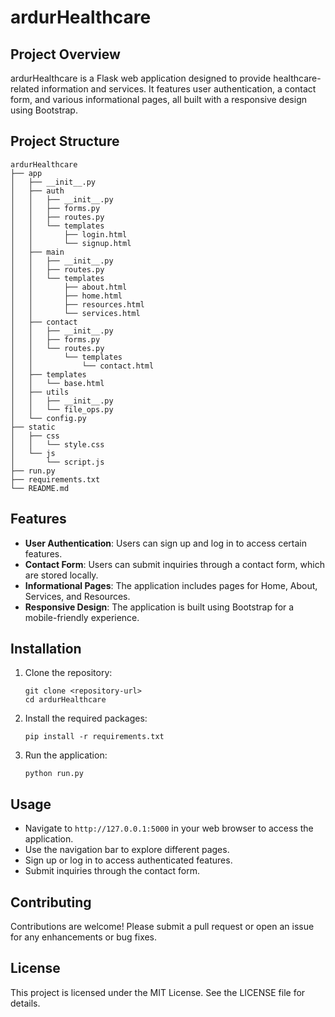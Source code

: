 # ardurHealthcare

## Project Overview
ardurHealthcare is a Flask web application designed to provide healthcare-related information and services. It features user authentication, a contact form, and various informational pages, all built with a responsive design using Bootstrap.

## Project Structure
```
ardurHealthcare
├── app
│   ├── __init__.py
│   ├── auth
│   │   ├── __init__.py
│   │   ├── forms.py
│   │   ├── routes.py
│   │   └── templates
│   │       ├── login.html
│   │       └── signup.html
│   ├── main
│   │   ├── __init__.py
│   │   ├── routes.py
│   │   └── templates
│   │       ├── about.html
│   │       ├── home.html
│   │       ├── resources.html
│   │       └── services.html
│   ├── contact
│   │   ├── __init__.py
│   │   ├── forms.py
│   │   └── routes.py
│   │       └── templates
│   │           └── contact.html
│   ├── templates
│   │   └── base.html
│   ├── utils
│   │   ├── __init__.py
│   │   └── file_ops.py
│   └── config.py
├── static
│   ├── css
│   │   └── style.css
│   └── js
│       └── script.js
├── run.py
├── requirements.txt
└── README.md
```

## Features
- **User Authentication**: Users can sign up and log in to access certain features.
- **Contact Form**: Users can submit inquiries through a contact form, which are stored locally.
- **Informational Pages**: The application includes pages for Home, About, Services, and Resources.
- **Responsive Design**: The application is built using Bootstrap for a mobile-friendly experience.

## Installation
1. Clone the repository:
   ```
   git clone <repository-url>
   cd ardurHealthcare
   ```

2. Install the required packages:
   ```
   pip install -r requirements.txt
   ```

3. Run the application:
   ```
   python run.py
   ```

## Usage
- Navigate to `http://127.0.0.1:5000` in your web browser to access the application.
- Use the navigation bar to explore different pages.
- Sign up or log in to access authenticated features.
- Submit inquiries through the contact form.

## Contributing
Contributions are welcome! Please submit a pull request or open an issue for any enhancements or bug fixes.

## License
This project is licensed under the MIT License. See the LICENSE file for details.